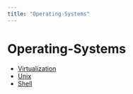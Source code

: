 ```yaml
---
title: "Operating-Systems"
---
```


# Operating-Systems

- [Virtualization](virtualization.md)
- [Unix](unix/_unix.md)
- [Shell](shell/_shell.md)
